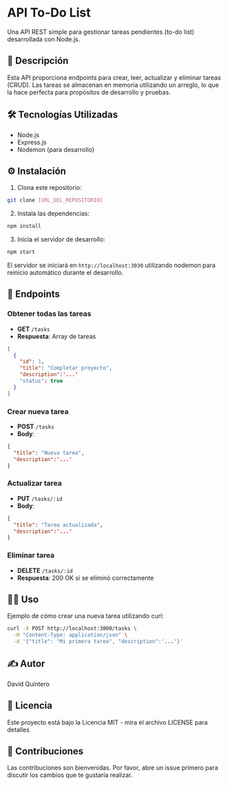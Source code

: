# API To-Do List

Una API REST simple para gestionar tareas pendientes (to-do list) desarrollada con Node.js.

## 🚀 Descripción

Esta API proporciona endpoints para crear, leer, actualizar y eliminar tareas (CRUD). Las tareas se almacenan en memoria utilizando un arreglo, lo que la hace perfecta para propósitos de desarrollo y pruebas.

## 🛠️ Tecnologías Utilizadas

- Node.js
- Express.js
- Nodemon (para desarrollo)

## ⚙️ Instalación

1. Clona este repositorio:
```bash
git clone [URL_DEL_REPOSITORIO]
```

2. Instala las dependencias:
```bash
npm install
```

3. Inicia el servidor de desarrollo:
```bash
npm start
```

El servidor se iniciará en `http://localhost:3030` utilizando nodemon para reinicio automático durante el desarrollo.

## 📡 Endpoints

### Obtener todas las tareas
- **GET** `/tasks`
- **Respuesta**: Array de tareas
```json
[
  {
    "id": 1,
    "title": "Completar proyecto",
    "description":'...'
    "status": true
  }
]
```

### Crear nueva tarea
- **POST** `/tasks`
- **Body**:
```json
{
  "title": "Nueva tarea",
  "description":'...'
}
```

### Actualizar tarea
- **PUT** `/tasks/:id`
- **Body**:
```json
{
  "title": "Tarea actualizada",
  "description":'...'
}
```

### Eliminar tarea
- **DELETE** `/tasks/:id`
- **Respuesta**: 200 OK si se eliminó correctamente

## 🧑‍💻 Uso

Ejemplo de cómo crear una nueva tarea utilizando curl:

```bash
curl -X POST http://localhost:3000/tasks \
  -H "Content-Type: application/json" \
  -d '{"title": "Mi primera tarea", "description":'...'}'
```

## ✍️ Autor

David Quintero

## 📄 Licencia

Este proyecto está bajo la Licencia MIT - mira el archivo LICENSE para detalles

## 🤝 Contribuciones

Las contribuciones son bienvenidas. Por favor, abre un issue primero para discutir los cambios que te gustaría realizar.
